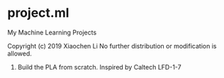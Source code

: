 # project.ml
My Machine Learning Projects

Copyright (c) 2019 Xiaochen Li
No further distribution or modification is allowed.

1. Build the PLA from scratch. Inspired by Caltech LFD-1-7
